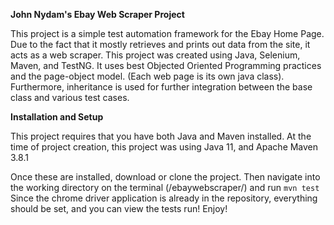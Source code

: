 **John Nydam's Ebay Web Scraper Project**

This project is a simple test automation framework for 
the Ebay Home Page.
Due to the fact that it mostly retrieves and prints out data from the site, it acts
as a web scraper. 
This project was created using Java, Selenium, Maven, and TestNG. 
It uses best Objected Oriented Programming practices and the page-object model. (Each
web page is its own java class).
Furthermore, inheritance is used for further integration between the base class and various test
cases. 

**Installation and Setup**

This project requires that you have both Java and Maven installed.
At the time of project creation, this project was using Java 11, and
Apache Maven 3.8.1

Once these are installed, download or clone the project.
Then navigate into the working directory on the terminal (/ebaywebscraper/)
and run ```mvn test```
Since the chrome driver application is already in the repository, everything should be set, and
you can view the tests run! Enjoy!


